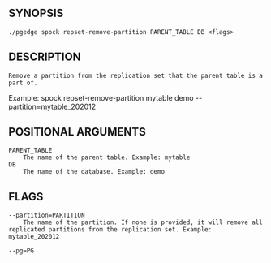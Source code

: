 ## SYNOPSIS
    ./pgedge spock repset-remove-partition PARENT_TABLE DB <flags>
 
## DESCRIPTION
    Remove a partition from the replication set that the parent table is a part of. 

Example: spock repset-remove-partition mytable demo --partition=mytable_202012
 
## POSITIONAL ARGUMENTS
    PARENT_TABLE
        The name of the parent table. Example: mytable
    DB
        The name of the database. Example: demo
 
## FLAGS
    --partition=PARTITION
        The name of the partition. If none is provided, it will remove all replicated partitions from the replication set. Example: mytable_202012
    
    --pg=PG
    
    
